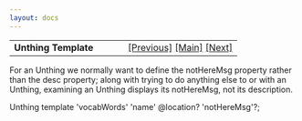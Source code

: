 ```yaml
---
layout: docs
---
```

<table width="100%" data-border="0" data-cellspacing="0"
data-cellpadding="3" data-bgcolor="#C0C0C0">
<colgroup>
<col style="width: 50%" />
<col style="width: 50%" />
</colgroup>
<tbody>
<tr>
<td style="text-align: left;"><strong>Unthing Template<br />
</strong></td>
<td style="text-align: right;"><a
href="travelmessagetemplate.html">[Previous]</a> <a
href="generalintroduction.html">[Main]</a> <a
href="vocabobjecttemplate.html">[Next]</a></td>
</tr>
</tbody>
</table>

  
For an Unthing we normally want to define the notHereMsg property rather
than the desc property; along with trying to do anything else to or with
an Unthing, examining an Unthing displays its notHereMsg, not its
description.  
  
Unthing template 'vocabWords' 'name' @location? 'notHereMsg'?;   
  
